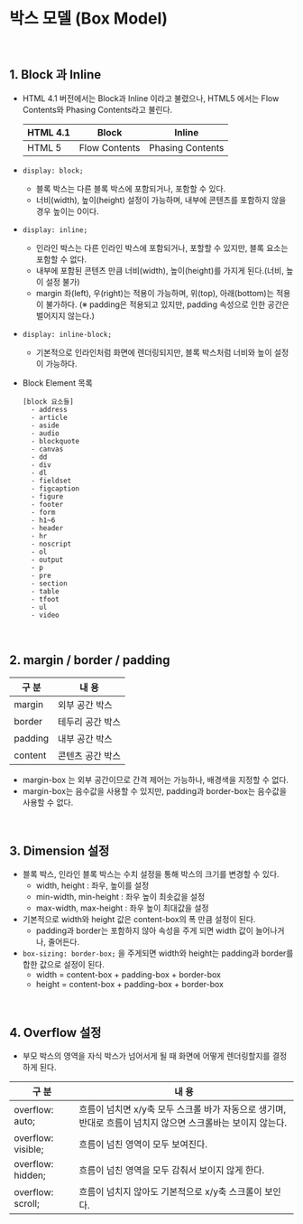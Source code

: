 # 박스 모델 (Box Model)

<br/>

## 1.  Block 과 Inline

- HTML 4.1 버전에서는 Block과 Inline 이라고 불렸으나, HTML5 에서는 Flow Contents와 Phasing Contents라고 불린다.
    
    
    | HTML 4.1 | Block | Inline |
    | --- | --- | --- |
    | HTML 5 | Flow Contents | Phasing Contents |
    
- `display: block;`
    - 블록 박스는 다른 블록 박스에 포함되거나, 포함할 수 있다.
    - 너비(width), 높이(height) 설정이 가능하며, 내부에 콘텐츠를 포함하지 않을 경우 높이는 0이다.
- `display: inline;`
    - 인라인 박스는 다른 인라인 박스에 포함되거나, 포할할 수 있지만, 블록 요소는 포함할 수 없다.
    - 내부에 포함된 콘텐츠 만큼 너비(width), 높이(height)를 가지게 된다.(너비, 높이 설정 불가)
    - margin 좌(left), 우(right)는 적용이 가능하며, 위(top), 아래(bottom)는 적용이 불가하다.
    (※ padding은 적용되고 있지만, padding 속성으로 인한 공간은 벌어지지 않는다.)
- `display: inline-block;`
    - 기본적으로 인라인처럼 화면에 렌더링되지만, 블록 박스처럼 너비와 높이 설정이 가능하다.
- Block Element 목록
    
    ```
    [block 요소들]
      - address
      - article
      - aside
      - audio
      - blockquote
      - canvas
      - dd
      - div
      - dl
      - fieldset
      - figcaption
      - figure
      - footer
      - form
      - h1~6
      - header
      - hr
      - noscript
      - ol
      - output
      - p
      - pre
      - section
      - table
      - tfoot
      - ul
      - video
    ```
    
<br/>

## 2. margin / border / padding


| 구 분 | 내 용 |
| --- | --- |
| margin | 외부 공간 박스 |
| border | 테두리 공간 박스 |
| padding | 내부 공간 박스 |
| content | 콘텐츠 공간 박스 |
- margin-box 는 외부 공간이므로 간격 제어는 가능하나, 배경색을 지정할 수 없다.
- margin-box는 음수값을 사용할 수 있지만, padding과 border-box는 음수값을 사용할 수 없다.

<br/>

## 3. Dimension 설정

- 블록 박스, 인라인 블록 박스는 수치 설정을 통해 박스의 크기를 변경할 수 있다.
    - width, height : 좌우, 높이를 설정
    - min-width, min-height : 좌우 높이 최솟값을 설정
    - max-width, max-height : 좌우 높이 최대값을 설정
- 기본적으로 width와 height 값은 content-box의 폭 만큼 설정이 된다.
    - padding과 border는 포함하지 않아 속성을 주게 되면 width 값이 늘어나거나, 줄어든다.
- `box-sizing: border-box;` 을 주게되면 width와 height는 padding과 border를 합한 값으로 설정이 된다.
    - width = content-box + padding-box + border-box
    - height = content-box + padding-box + border-box
    

<br/>

## 4. Overflow 설정

- 부모 박스의 영역을 자식 박스가 넘어서게 될 때 화면에 어떻게 렌더링할지를 결정하게 된다.

| 구 분 | 내 용 |
| --- | --- |
| overflow: auto; | 흐름이 넘치면 x/y축 모두 스크롤 바가 자동으로 생기며, 반대로 흐름이 넘치지 않으면 스크롤바는 보이지 않는다. |
| overflow: visible; | 흐름이 넘친 영역이 모두 보여진다. |
| overflow: hidden; | 흐름이 넘친 영역을 모두 감춰서 보이지 않게 한다. |
| overflow: scroll; | 흐름이 넘치지 않아도 기본적으로 x/y축 스크롤이 보인다. |